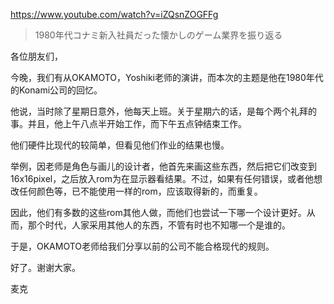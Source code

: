 https://www.youtube.com/watch?v=iZQsnZOGFFg

> 1980年代コナミ新入社員だった懐かしのゲーム業界を振り返る

各位朋友们，

今晚，我们有从OKAMOTO，Yoshiki老师的演讲，而本次的主题是他在1980年代的Konami公司的回忆。

他说，当时除了星期日意外，他每天上班。关于星期六的话，是每个两个礼拜的事。并且，他上午八点半开始工作，而下午五点钟结束工作。

他们硬件比现代的较简单，但看见他们作业的结果也慢。

举例，因老师是角色与画儿的设计者，他首先来画这些东西，然后把它们改变到16x16pixel，之后放入rom为在显示器看结果。不过，如果有任何错误，或者他想改任何颜色等，已不能使用一样的rom，应该取得新的，而重复。

因此，他们有多数的这些rom其他人做，而他们也尝试一下哪一个设计更好。从而，那个时代，人家采用其他人的东西，不管有时也不知哪一个是谁的。

于是，OKAMOTO老师给我们分享以前的公司不能合格现代的规则。

好了。谢谢大家。

麦克
